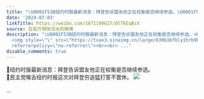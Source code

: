 ```yaml
---
title: "\U0001F53B纽约时报最新消息：拜登告诉盟友他正在权衡是否继续参选。\U0001F53B民主党喉舌纽约时报这次对拜登穷追猛打誓不罢休。 [图片]"
date: '2024-07-03'
linkTitle: https://weibo.com/1671109627/OlTKEqBzX
source: 包容万物恒河水的微博
description: "\U0001F53B纽约时报最新消息：拜登告诉盟友他正在权衡是否继续参选。<br>\U0001F53B民主党喉舌纽约时报这次对拜登穷追猛打誓不罢休。
  <img style=\"\" src=\"https://tvax3.sinaimg.cn/large/639b1bfbly1hrb9bxel3dj211n0wt4qp.jpg\"
  referrerpolicy=\"no-referrer\"><br><br> ..."
disable_comments: true
---
```

🔻纽约时报最新消息：拜登告诉盟友他正在权衡是否继续参选。<br>🔻民主党喉舌纽约时报这次对拜登穷追猛打誓不罢休。 <img style="" src="https://tvax3.sinaimg.cn/large/639b1bfbly1hrb9bxel3dj211n0wt4qp.jpg" referrerpolicy="no-referrer"><br><br> ...